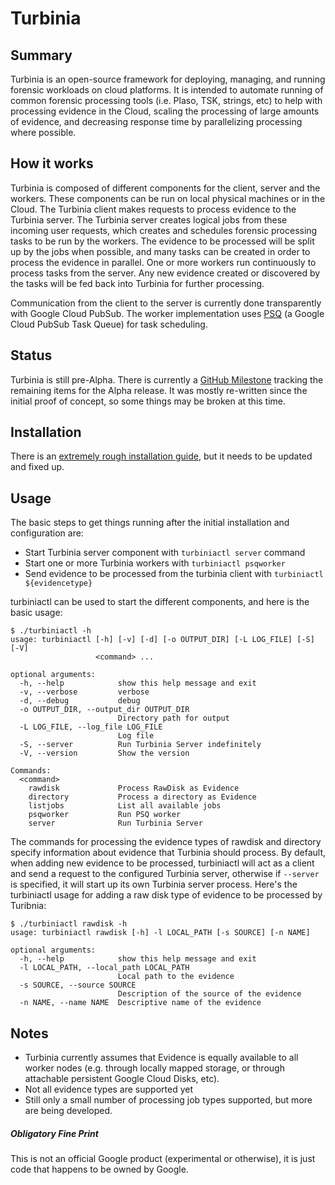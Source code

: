 # Turbinia

## Summary
Turbinia is an open-source framework for deploying, managing, and running forensic workloads on cloud platforms.  It is intended to automate running of common forensic processing tools (i.e. Plaso, TSK, strings, etc) to help with processing evidence in the Cloud, scaling the processing of large amounts of evidence, and decreasing response time by parallelizing processing where possible.

## How it works
Turbinia is composed of different components for the client, server and the workers.  These components can be run on local physical machines or in the Cloud.  The Turbinia client makes requests to process evidence to the Turbinia server.  The Turbinia server creates logical jobs from these incoming user requests, which creates and schedules forensic processing tasks to be run by the workers.  The evidence to be processed will be split up by the jobs when possible, and many tasks can be created in order to process the evidence in parallel.  One or more workers run continuously to process tasks from the server.  Any new evidence created or discovered by the tasks will be fed back into Turbinia for further processing.

Communication from the client to the server is currently done transparently with Google Cloud PubSub.  The worker implementation uses [PSQ](https://github.com/GoogleCloudPlatform/psq) (a Google Cloud PubSub Task Queue) for task scheduling.

## Status
Turbinia is still pre-Alpha.  There is currently a [GitHub Milestone](https://github.com/google/turbinia/milestone/1) tracking the remaining items for the Alpha release.  It was mostly re-written since the initial proof of concept, so some things may be broken at this time.

## Installation
There is an [extremely rough installation guide](docs/install.md), but it needs to be updated and fixed up.

## Usage
The basic steps to get things running after the initial installation and configuration are:
* Start Turbinia server component with ```turbiniactl server``` command
* Start one or more Turbinia workers with ```turbiniactl psqworker```
* Send evidence to be processed from the turbinia client with ```turbiniactl ${evidencetype}```

turbiniactl can be used to start the different components, and here is the basic usage:
```
$ ./turbiniactl -h
usage: turbiniactl [-h] [-v] [-d] [-o OUTPUT_DIR] [-L LOG_FILE] [-S] [-V]
                   <command> ...

optional arguments:
  -h, --help            show this help message and exit
  -v, --verbose         verbose
  -d, --debug           debug
  -o OUTPUT_DIR, --output_dir OUTPUT_DIR
                        Directory path for output
  -L LOG_FILE, --log_file LOG_FILE
                        Log file
  -S, --server          Run Turbinia Server indefinitely
  -V, --version         Show the version

Commands:
  <command>
    rawdisk             Process RawDisk as Evidence
    directory           Process a directory as Evidence
    listjobs            List all available jobs
    psqworker           Run PSQ worker
    server              Run Turbinia Server
```

The commands for processing the evidence types of rawdisk and directory specify information about evidence that Turbinia should process. By default, when adding new evidence to be processed, turbiniactl will act as a client and send a request to the configured Turbinia server, otherwise if ```--server``` is specified, it will start up its own Turbinia server process.  Here's the turbiniactl usage for adding a raw disk type of evidence to be processed by Turibnia:
```
$ ./turbiniactl rawdisk -h
usage: turbiniactl rawdisk [-h] -l LOCAL_PATH [-s SOURCE] [-n NAME]

optional arguments:
  -h, --help            show this help message and exit
  -l LOCAL_PATH, --local_path LOCAL_PATH
                        Local path to the evidence
  -s SOURCE, --source SOURCE
                        Description of the source of the evidence
  -n NAME, --name NAME  Descriptive name of the evidence
```

## Notes
* Turbinia currently assumes that Evidence is equally available to all worker nodes (e.g. through locally mapped storage, or through attachable persistent Google Cloud Disks, etc).
* Not all evidence types are supported yet
* Still only a small number of processing job types supported, but more are being developed.

##### Obligatory Fine Print
This is not an official Google product (experimental or otherwise), it is just code that happens to be owned by Google.
